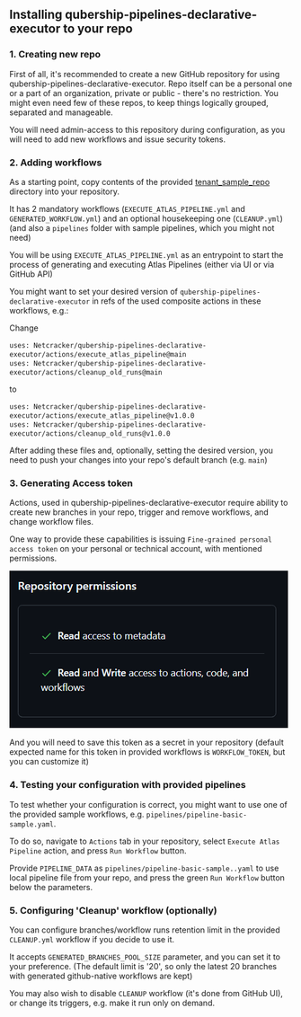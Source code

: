 ## Installing qubership-pipelines-declarative-executor to your repo

### 1. Creating new repo

First of all, it's recommended to create a new GitHub repository for using qubership-pipelines-declarative-executor.
Repo itself can be a personal one or a part of an organization, private or public - there's no restriction.
You might even need few of these repos, to keep things logically grouped, separated and manageable.

You will need admin-access to this repository during configuration, as you will need to add new workflows and issue security tokens.

### 2. Adding workflows

As a starting point, copy contents of the provided [tenant_sample_repo](../tenant_sample_repo) directory into your repository.

It has 2 mandatory workflows (`EXECUTE_ATLAS_PIPELINE.yml` and `GENERATED_WORKFLOW.yml`) and an optional housekeeping one (`CLEANUP.yml`) (and also a `pipelines` folder with sample pipelines, which you might not need)

You will be using `EXECUTE_ATLAS_PIPELINE.yml` as an entrypoint to start the process of generating and executing Atlas Pipelines (either via UI or via GitHub API)

You might want to set your desired version of `qubership-pipelines-declarative-executor` in refs of the used composite actions in these workflows, e.g.:

Change
```
uses: Netcracker/qubership-pipelines-declarative-executor/actions/execute_atlas_pipeline@main
uses: Netcracker/qubership-pipelines-declarative-executor/actions/cleanup_old_runs@main
```
to
```
uses: Netcracker/qubership-pipelines-declarative-executor/actions/execute_atlas_pipeline@v1.0.0
uses: Netcracker/qubership-pipelines-declarative-executor/actions/cleanup_old_runs@v1.0.0
```

After adding these files and, optionally, setting the desired version, you need to push your changes into your repo's default branch (e.g. `main`)

### 3. Generating Access token

Actions, used in qubership-pipelines-declarative-executor require ability to create new branches in your repo, trigger and remove workflows, and change workflow files.

One way to provide these capabilities is issuing `Fine-grained personal access token` on your personal or technical account, with mentioned permissions.

![access_token_permissions](./images/access_token_rights.PNG)

And you will need to save this token as a secret in your repository (default expected name for this token in provided workflows is `WORKFLOW_TOKEN`, but you can customize it)

### 4. Testing your configuration with provided pipelines

To test whether your configuration is correct, you might want to use one of the provided sample workflows, e.g. `pipelines/pipeline-basic-sample.yaml`.

To do so, navigate to `Actions` tab in your repository, select `Execute Atlas Pipeline` action, and press `Run Workflow` button.

Provide `PIPELINE_DATA` as `pipelines/pipeline-basic-sample..yaml` to use local pipeline file from your repo, and press the green `Run Workflow` button below the parameters.

### 5. Configuring 'Cleanup' workflow (optionally)

You can configure branches/workflow runs retention limit in the provided `CLEANUP.yml` workflow if you decide to use it.

It accepts `GENERATED_BRANCHES_POOL_SIZE` parameter, and you can set it to your preference. (The default limit is '20', so only the latest 20 branches with generated github-native workflows are kept)

You may also wish to disable `CLEANUP` workflow (it's done from GitHub UI), or change its triggers, e.g. make it run only on demand.
